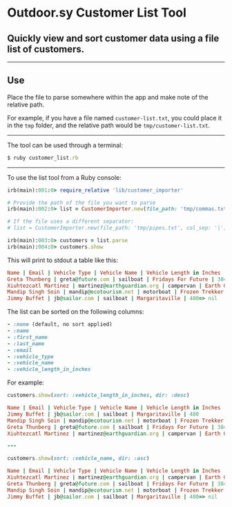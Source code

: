 # Outdoor.sy Customer List Tool

## Quickly view and sort customer data using a file list of customers.
---
## Use
Place the file to parse somewhere within the app and make note of the relative path.

For example,
if you have a file named `customer-list.txt`, you could place it in the `tmp` folder, and the relative path would be `tmp/customer-list.txt`.

---
The tool can be used through a terminal:

```ruby
$ ruby customer_list.rb
```

---

To use the list tool from a Ruby console:

```ruby
irb(main):001:0> require_relative 'lib/customer_importer'

# Provide the path of the file you want to parse
irb(main):002:0> list = CustomerImporter.new(file_path: 'tmp/commas.txt')

# If the file uses a different separator:
# list = CustomerImporter.new(file_path: 'tmp/pipes.txt', col_sep: '|')

irb(main):003:0> customers = list.parse
irb(main):004:0> customers.show
```

This will print to stdout a table like this:

```ruby
Name | Email | Vehicle Type | Vehicle Name | Vehicle Length in Inches
Greta Thunberg | greta@future.com | sailboat | Fridays For Future | 384
Xiuhtezcatl Martinez | martinez@earthguardian.org | campervan | Earth Guardian | 336
Mandip Singh Soin | mandip@ecotourism.net | motorboat | Frozen Trekker | 384
Jimmy Buffet | jb@sailor.com | sailboat | Margaritaville | 480=> nil
```

The list can be sorted on the following columns:

```ruby
- :none (default, no sort applied)
- :name
- :first_name
- :last_name
- :email
- :vehicle_type
- :vehicle_name
- :vehicle_length_in_inches
```

For example:

```ruby
customers.show(sort: :vehicle_length_in_inches, dir: :desc)

Name | Email | Vehicle Type | Vehicle Name | Vehicle Length in Inches
Jimmy Buffet | jb@sailor.com | sailboat | Margaritaville | 480
Mandip Singh Soin | mandip@ecotourism.net | motorboat | Frozen Trekker | 384
Greta Thunberg | greta@future.com | sailboat | Fridays For Future | 384
Xiuhtezcatl Martinez | martinez@earthguardian.org | campervan | Earth Guardian | 336=> nil

---

customers.show(sort: :vehicle_name, dir: :asc)

Name | Email | Vehicle Type | Vehicle Name | Vehicle Length in Inches
Xiuhtezcatl Martinez | martinez@earthguardian.org | campervan | Earth Guardian | 336
Greta Thunberg | greta@future.com | sailboat | Fridays For Future | 384
Mandip Singh Soin | mandip@ecotourism.net | motorboat | Frozen Trekker | 384
Jimmy Buffet | jb@sailor.com | sailboat | Margaritaville | 480=> nil
```
